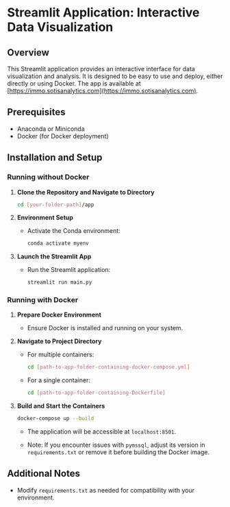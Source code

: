 # Streamlit Application: Interactive Data Visualization

## Overview
This Streamlit application provides an interactive interface for data visualization and analysis. It is designed to be easy to use and deploy, either directly or using Docker. The app is available at [https://immo.sotisanalytics.com](https://immo.sotisanalytics.com).

## Prerequisites
- Anaconda or Miniconda
- Docker (for Docker deployment)

## Installation and Setup

### Running without Docker

1. **Clone the Repository and Navigate to Directory**
    ```bash
    cd [your-folder-path]/app
    ```

2. **Environment Setup**
    - Activate the Conda environment:
        ```bash
        conda activate myenv
        ```

3. **Launch the Streamlit App**
    - Run the Streamlit application:
        ```bash
        streamlit run main.py
        ```

### Running with Docker

1. **Prepare Docker Environment**
    - Ensure Docker is installed and running on your system.

2. **Navigate to Project Directory**
    - For multiple containers:
        ```bash
        cd [path-to-app-folder-containing-docker-compose.yml]
        ```
    - For a single container:
        ```bash
        cd [path-to-app-folder-containing-Dockerfile]
        ```

3. **Build and Start the Containers**
    ```bash
    docker-compose up --build
    ```

    - The application will be accessible at `localhost:8501`.

    - Note: If you encounter issues with `pymssql`, adjust its version in `requirements.txt` or remove it before building the Docker image.

## Additional Notes
- Modify `requirements.txt` as needed for compatibility with your environment.
